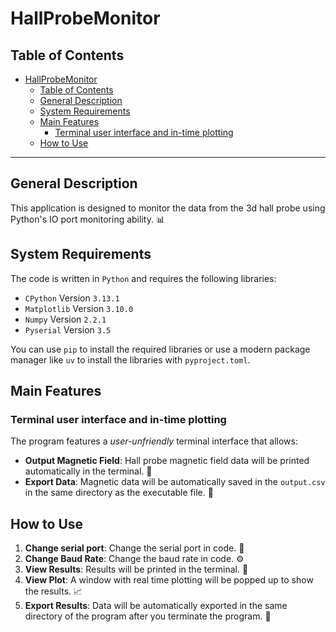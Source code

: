 # HallProbeMonitor

## Table of Contents

- [HallProbeMonitor](#hallprobemonitor)
  - [Table of Contents](#table-of-contents)
  - [General Description](#general-description)
  - [System Requirements](#system-requirements)
  - [Main Features](#main-features)
    - [Terminal user interface and in-time plotting](#terminal-user-interface-and-in-time-plotting)
  - [How to Use](#how-to-use)

---

## General Description

This application is designed to monitor the data from the 3d hall probe using Python's IO port monitoring ability. 📊

## System Requirements

The code is written in `Python` and requires the following libraries:

- `CPython` Version `3.13.1`
- `Matplotlib` Version `3.10.0`
- `Numpy` Version `2.2.1`
- `Pyserial` Version `3.5`

You can use `pip` to install the required libraries or use a modern package manager like `uv` to install the libraries with `pyproject.toml`.

## Main Features

### Terminal user interface and in-time plotting

The program features a _user-unfriendly_ terminal interface that allows:

- **Output Magnetic Field**: Hall probe magnetic field data will be printed automatically in the terminal. 🧲
- **Export Data**: Magnetic data will be automatically saved in the `output.csv` in the same directory as the executable file. 💾

## How to Use

1. **Change serial port**: Change the serial port in code. 🔌
2. **Change Baud Rate**: Change the baud rate in code. ⚙️
3. **View Results**: Results will be printed in the terminal. 📜
4. **View Plot**: A window with real time plotting will be popped up to show the results. 📈
5. **Export Results**: Data will be automatically exported in the same directory of the program after you terminate the program. 📂
